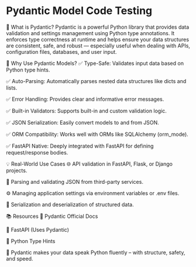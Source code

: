 # Pydantic Model Code Testing 

🧠 What is Pydantic?
Pydantic is a powerful Python library that provides data validation and settings management using Python type annotations. It enforces type correctness at runtime and helps ensure your data structures are consistent, safe, and robust — especially useful when dealing with APIs, configuration files, databases, and user input.

🧩 Why Use Pydantic Models?
✅ Type-Safe: Validates input data based on Python type hints.

✅ Auto-Parsing: Automatically parses nested data structures like dicts and lists.

✅ Error Handling: Provides clear and informative error messages.

✅ Built-in Validators: Supports built-in and custom validation logic.

✅ JSON Serialization: Easily convert models to and from JSON.

✅ ORM Compatibility: Works well with ORMs like SQLAlchemy (orm_mode).

✅ FastAPI Native: Deeply integrated with FastAPI for defining request/response bodies.

💡 Real-World Use Cases
🌐 API validation in FastAPI, Flask, or Django projects.

🧪 Parsing and validating JSON from third-party services.

⚙️ Managing application settings via environment variables or .env files.

🔄 Serialization and deserialization of structured data.

📚 Resources
📘 Pydantic Official Docs

🚀 FastAPI (Uses Pydantic)

🐍 Python Type Hints

💬 Pydantic makes your data speak Python fluently – with structure, safety, and speed.

